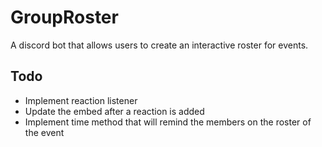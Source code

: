 # GroupRoster
A discord bot that allows users to create an interactive roster for events.

## Todo
- Implement reaction listener
- Update the embed after a reaction is added
- Implement time method that will remind the members on the roster of the event 
